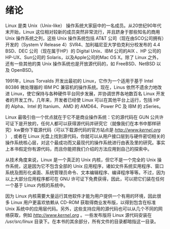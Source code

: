 # 绪论

Linux 是类 Unix（Unix-like） 操作系统大家庭中的一名成员。从20世纪90年代末开始，Linux 这位相对较新的成员突然非常流行，并且跻身于那些知名的商用 Unix 操作系统之列，这些 Unix 操作系统包括 AT&T 公司（现在由SCO公司拥有）开发的（System V Release 4）SVR4、加利福尼亚大学伯克利分校发布的 4.4 BSD、DEC 公司（现在属于HP）的 Digital Unix、IBM 公司的AIX 、HP 公司的HP-UX、Sun公司的 Solaris，以及Apple公司的Mac OS X。除了 Linux 之外，还有一些其他的类 Unix 操作系统也是开放源代码的，如 FreeBSD、NetBSD 以及 OpenBSD。

1991年，Linus Torvalds 开发出最初的 Linux，它作为一个适用于基于 Intel 80386 微处理器的 IBM PC 兼容机的操作系统。现在，Linus 依然不遗余力地改进 Linux，使它保持与各种硬件平台同步发展，并协调世界各地数百名 Linux 开发者的开发工作。几年来，开发者已经使 Linux 可以在其他平台上运行，包括 HP 的 Alpha、Intel 的 Itanium、AMD 的 AMD64、Power PC 及 IBM 的 zSeries。

Linux 最吸引伯一个优点就在于它不是商业操作系统：它的源代码在 GUN 公共许可证下是开放的，任何人都可以获得源代码并研究它（就像我们在本书中那样研究）kw要你下载源代码（可以下载源代码的官方站点是 *http://www.kernel.org* ） , 或者在 Linux 光盘上找到源代码，你就可以从用户接口层到与硬件密切相关的操作系统核心层，对这个最成功而又最现代的操作系统进行由表及里的研究。事实上本书假定你有源代码，而且你能把我们介绍的方法应用到自己的探索中。

从技术角度来说，Linux 是一个真正的 Unix 内核，但它不是一个完全的 Unix 操作系统，这是因为它不包含全部的 Unix 应用程序，诸如文件系统实用程序、窗口系统及图形化桌面、系统管理员命令、文本编辑程序、编译程序等等。不过，因为以上大部分应用程序都可在 GNU 许可证下免费获得，因此，可以把它们装在任何一个基于 Linux 内核的系统中。

因为 Linux 内核需要大量运行其他软件才能为用户提供一个有用的环境，因此很多 Linux 用户更喜欢依赖从 CD-ROM 获取得商业发布版，以得到包含在标准 Unix 系统中的应用层代码。另外，这些支持应用的源代码也可以从几个不同的网络获取，例如 *http://www.kernel.org* 。一些发布版将 Linux 源代码安装在 */usr/src/linux* 目录下。在本书的其余部分，所有文件的目录都暗指这一目录。
